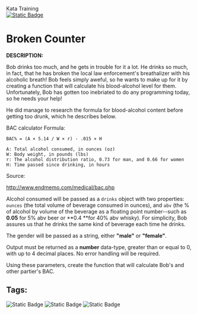 Kata Training <br>
[![Static Badge](https://img.shields.io/badge/8kyu%20-%20black?style=flat&logo=codewars&labelColor=B1361E&color=black)](Javascript/8kyu)

# Broken Counter

**DESCRIPTION:**

Bob drinks too much, and he gets in trouble for it a lot. He drinks so much, in fact, that he has broken the local law enforcement's breathalizer with his alcoholic breath! Bob feels simply aweful, so he wants to make up for it by creating a function that will calculate his blood-alcohol level for them. Unfortunately, Bob has gotten too inebriated to do any programming today, so he needs your help!

He did manage to research the formula for blood-alcohol content before getting too drunk, which he describes below.

BAC calculator Formula:

```
BAC% = (A × 5.14 / W × r) - .015 × H 

A: Total alcohol consumed, in ounces (oz)
W: Body weight, in pounds (lbs)
r: The alcohol distribution ratio, 0.73 for man, and 0.66 for women
H: Time passed since drinking, in hours
```

Source:


http://www.endmemo.com/medical/bac.php

Alcohol consumed will be passed as a `drinks` object with two properties: `ounces` (the total volume of beverage consumed in ounces), and `abv` (the % of alcohol by volume of the beverage as a floating point number--such as **0.05** for 5% abv beer or **0.4 **for 40% abv whisky). For simplicity, Bob assures us that he drinks the same kind of beverage each time he drinks.

The gender will be passed as a string, either **"male"** or **"female"**.

Output must be returned as a **number** data-type, greater than or equal to 0, with up to 4 decimal places. No error handling will be required.

Using these parameters, create the function that will calculate Bob's and other partier's BAC.

## Tags:

![Static Badge](https://img.shields.io/badge/fundamentals%20-%20purple?style=plastic) ![Static Badge](https://img.shields.io/badge/algorithms%20-%20teal?style=plastic) ![Static Badge](https://img.shields.io/badge/logic%20-%20indigo?style=plastic)